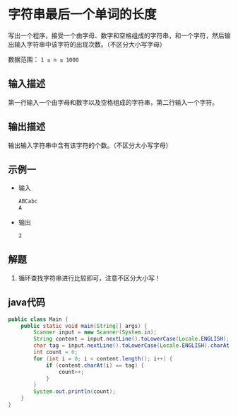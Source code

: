 # 字符串最后一个单词的长度

写出一个程序，接受一个由字母、数字和空格组成的字符串，和一个字符，然后输出输入字符串中该字符的出现次数。（不区分大小写字母）

数据范围： `1 ≤ n ≤ 1000` 

## 输入描述

第一行输入一个由字母和数字以及空格组成的字符串，第二行输入一个字符。

## 输出描述

输出输入字符串中含有该字符的个数。（不区分大小写字母）

## 示例一

- 输入

  ```bash
  ABCabc
  A
  ```
  
- 输出

  ```bash
  2
  ```

## 解题

1. 循环查找字符串进行比较即可，注意不区分大小写！

## java代码

```java
public class Main {
    public static void main(String[] args) {
        Scanner input = new Scanner(System.in);
        String content = input.nextLine().toLowerCase(Locale.ENGLISH);
        char tag = input.nextLine().toLowerCase(Locale.ENGLISH).charAt(0);
        int count = 0;
        for (int i = 0; i < content.length(); i++) {
            if (content.charAt(i) == tag) {
                count++;
            }
        }
        System.out.println(count);
    }
}
```